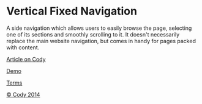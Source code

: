 Vertical Fixed Navigation
=========

A side navigation which allows users to easily browse the page, selecting one of its sections and smoothly scrolling to it. It doesn't necessarily replace the main website navigation, but comes in handy for pages packed with content.

[Article on Cody](http://codyhouse.co/gem/vertical-fixed-navigation/)

[Demo](http://codyhouse.co/demo/vertical-fixed-navigation/index.html)
 
[Terms](http://codyhouse.co/terms/)


[© Cody 2014](http://codyhouse.co/)
